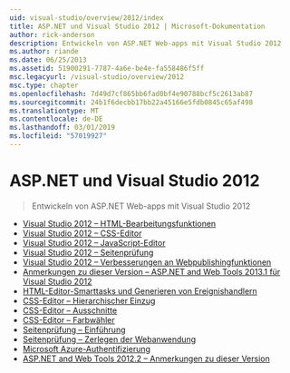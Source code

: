 ```yaml
---
uid: visual-studio/overview/2012/index
title: ASP.NET und Visual Studio 2012 | Microsoft-Dokumentation
author: rick-anderson
description: Entwickeln von ASP.NET Web-apps mit Visual Studio 2012
ms.author: riande
ms.date: 06/25/2013
ms.assetid: 51900291-7787-4a6e-be4e-fa558486f5ff
msc.legacyurl: /visual-studio/overview/2012
msc.type: chapter
ms.openlocfilehash: 7d49d7cf865bb6fad0bf4e90788bcf5c2613ab87
ms.sourcegitcommit: 24b1f6decbb17bb22a45166e5fdb0845c65af498
ms.translationtype: MT
ms.contentlocale: de-DE
ms.lasthandoff: 03/01/2019
ms.locfileid: "57019927"
---
```

<a name="aspnet-and-visual-studio-2012"></a>ASP.NET und Visual Studio 2012
====================
> Entwickeln von ASP.NET Web-apps mit Visual Studio 2012


- [Visual Studio 2012 – HTML-Bearbeitungsfunktionen](visual-studio-2012-html-editing-features.md)
- [Visual Studio 2012 – CSS-Editor](visual-studio-2012-css-editor.md)
- [Visual Studio 2012 – JavaScript-Editor](visual-studio-2012-javascript-editor.md)
- [Visual Studio 2012 – Seitenprüfung](visual-studio-2012-page-inspector.md)
- [Visual Studio 2012 – Verbesserungen an Webpublishingfunktionen](visual-studio-2012-web-publishing-improvements.md)
- [Anmerkungen zu dieser Version – ASP.NET and Web Tools 2013.1 für Visual Studio 2012](aspnet-and-web-tools-20131-for-visual-studio-2012.md)
- [HTML-Editor-Smarttasks und Generieren von Ereignishandlern](visual-studio-vnext-videos-html-editor-smart-tasks-and-event-handler-generation.md)
- [CSS-Editor – Hierarchischer Einzug](visual-studio-vnext-videos-css-editor-hierarchical-indentation.md)
- [CSS-Editor – Ausschnitte](visual-studio-vnext-videos-css-editor-snippets.md)
- [CSS-Editor – Farbwähler](visual-studio-vnext-videos-css-editor-color-picker.md)
- [Seitenprüfung – Einführung](visual-studio-vnext-videos-page-inspector-introduction.md)
- [Seitenprüfung – Zerlegen der Webanwendung](visual-studio-vnext-videos-page-inspector-decomposing-your-web-application.md)
- [Microsoft Azure-Authentifizierung](windows-azure-authentication.md)
- [ASP.NET and Web Tools 2012.2 – Anmerkungen zu dieser Version](aspnet-and-web-tools-20122-release-notes-rtw.md)
